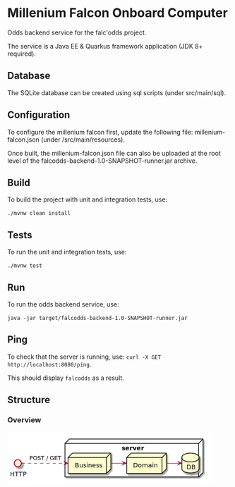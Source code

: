 # Millenium Falcon Onboard Computer

Odds backend service for the falc'odds project.

The service is a Java EE & Quarkus framework application (JDK 8+ required).

## Database

The SQLite database can be created using sql scripts (under src/main/sql).

## Configuration

To configure the millenium falcon first, update the following file: millenium-falcon.json (under /src/main/resources).

Once built, the millenium-falcon.json file can also be uploaded at the root level of the falcodds-backend-1.0-SNAPSHOT-runner.jar archive.

## Build

To build the project with unit and integration tests, use:
```
./mvnw clean install
```

## Tests

To run the unit and integration tests, use:
```
./mvnw test
```

## Run

To run the odds backend service, use:
```
java -jar target/falcodds-backend-1.0-SNAPSHOT-runner.jar
```

## Ping

To check that the server is running, use: `curl -X GET http://localhost:8080/ping`.

This should display `falcodds` as a result.

## Structure

### Overview

![Structure Overview](./documentation/structure_overview.png)